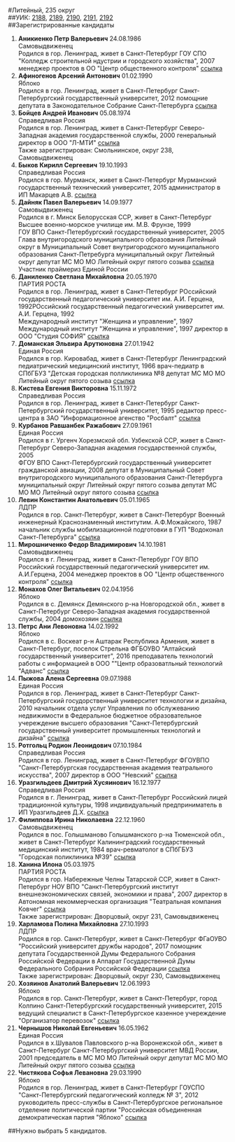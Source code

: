 #Литейный, 235 округ  
##УИК: [2188](../../tik16/uik2188.md), [2189](../../tik16/uik2189.md), [2190](../../tik16/uik2190.md), [2191](../../tik16/uik2191.md), [2192](../../tik16/uik2192.md)  
##Зарегистрированные кандидаты
1. **Аникиенко Петр Валерьевич** 24.08.1986  
Самовыдвиженец  
Родился в гор. Ленинград, живет в Санкт-Петербург
ГОУ СПО "Колледж строительной ндустрии и городского хозяйства", 2007
менеджер проектов в ОО "Центр общественного контроля"
[ссылка](http://www.st-petersburg.vybory.izbirkom.ru/region/region/st-petersburg?action=show&root=1&tvd=4784017235579&vrn=4784017235579&region=78&global=&sub_region=78&prver=0&pronetvd=null&type=341&vibid=4784017240742)  
2. **Афиногенов Арсений Антонович** 01.02.1990  
Яблоко  
Родился в гор. Ленинград, живет в Санкт-Петербург
Санкт-Петербургский государственный университет, 2012
помощние депутата в Законодательное Собрание Санкт-Петербурга
[ссылка](http://www.st-petersburg.vybory.izbirkom.ru/region/region/st-petersburg?action=show&root=1&tvd=4784017235579&vrn=4784017235579&region=78&global=&sub_region=78&prver=0&pronetvd=null&type=341&vibid=4784017237501)  
3. **Бойцев Андрей Иванович** 05.08.1974  
Справедливая Россия  
Родился в гор. Ленинград, живет в Санкт-Петербург
Северо-Западная академия государственной службы, 2000
генеральный директор в ООО "Л-МТИ"
[ссылка](http://www.st-petersburg.vybory.izbirkom.ru/region/region/st-petersburg?action=show&root=1&tvd=4784017235579&vrn=4784017235579&region=78&global=&sub_region=78&prver=0&pronetvd=null&type=341&vibid=4784017237739)  
Также зарегистрирован: Смольнинское, округ 238, Самовыдвиженец
4. **Быков Кирилл Сергеевич** 19.10.1993  
Справедливая Россия  
Родился в гор. Мурманск, живет в Санкт-Петербург
Мурманский государственный технический университет, 2015
администратор в ИП Макарцев А.В.
[ссылка](http://www.st-petersburg.vybory.izbirkom.ru/region/region/st-petersburg?action=show&root=1&tvd=4784017235579&vrn=4784017235579&region=78&global=&sub_region=78&prver=0&pronetvd=null&type=341&vibid=4784017238652)  
5. **Дайняк Павел Валерьевич** 14.09.1977  
Самовыдвиженец  
Родился в г. Минск Белорусская ССР, живет в Санкт-Петербург
Высшее военно-морское училище им. М.В. Фрунзе, 1999<br />ГОУ ВПО Санкт-Петербургский государственный университет, 2005
Глава внутригородского муниципального образования Литейный округ в Муниципальный Совет внутригородского муниципального образования Санкт-Петребурга муниципальный округ Литейный округ
депутат МС МО МО Литейный округ пятого созыва
[ссылка](http://www.st-petersburg.vybory.izbirkom.ru/region/region/st-petersburg?action=show&root=1&tvd=4784017235579&vrn=4784017235579&region=78&global=&sub_region=78&prver=0&pronetvd=null&type=341&vibid=4784017242121)  
Участник праймериз Единой России  
6. **Даниленко Светлана Михайловна** 20.05.1970  
ПАРТИЯ РОСТА  
Родился в гор. Ленинград, живет в Санкт-Петербург
РОссийский государственный педагогический университет им. А.И. Герцена, 1992РОссийский государственный педагогический университет им. А.И. Герцена, 1992<br />Международный институт "Женщина и управление", 1997<br />Международный институт "Женщина и управление", 1997
директор в ООО "Студия СОФИЯ"
[ссылка](http://www.st-petersburg.vybory.izbirkom.ru/region/region/st-petersburg?action=show&root=1&tvd=4784017235579&vrn=4784017235579&region=78&global=&sub_region=78&prver=0&pronetvd=null&type=341&vibid=4784017239412)  
7. **Доманская Эльвира Арутюновна** 27.01.1942  
Единая Россия  
Родился в гор. Кировабад, живет в Санкт-Петербург
Ленинградский педиатрический медицинский институт, 1966
врач-педиатр в СПбГБУЗ "Детская городская полликлиника №8
депутат МС МО МО Литейный округ пятого созыва
[ссылка](http://www.st-petersburg.vybory.izbirkom.ru/region/region/st-petersburg?action=show&root=1&tvd=4784017235579&vrn=4784017235579&region=78&global=&sub_region=78&prver=0&pronetvd=null&type=341&vibid=4784017241603)  
8. **Кистева Евгения Викторовна** 15.11.1972  
Справедливая Россия  
Родился в гор. Ленинград, живет в Санкт-Петербург
Санкт-Петербургский государственный университет, 1995
редактор пресс-центра в ЗАО "Информационное агенство "Росбалт"
[ссылка](http://www.st-petersburg.vybory.izbirkom.ru/region/region/st-petersburg?action=show&root=1&tvd=4784017235579&vrn=4784017235579&region=78&global=&sub_region=78&prver=0&pronetvd=null&type=341&vibid=4784017237276)  
9. **Курбанов Равшанбек Ражабович** 27.09.1961  
Единая Россия  
Родился в г. Ургенч Хорезмской обл. Узбекской ССР, живет в Санкт-Петербург
Северо-Западная академия государственной службы, 2005<br />ФГОУ ВПО Санкт-Петербургский государственный университет гражданской авиации, 2008
депутат в Муниципальный Совет внутригородского муниципального образования Санкт-Петербурга муниципальный округ Литейный округ пятого созыва
депутат МС МО МО Литейный округ пятого созыва
[ссылка](http://www.st-petersburg.vybory.izbirkom.ru/region/region/st-petersburg?action=show&root=1&tvd=4784017235579&vrn=4784017235579&region=78&global=&sub_region=78&prver=0&pronetvd=null&type=341&vibid=4784017241824)  
10. **Левин Константин Анатольевич** 05.01.1965  
ЛДПР  
Родился в гор. Санкт-Петербург, живет в Санкт-Петербург
Военный инженерный Краснознаменный институтим. А.Ф.Можайского, 1987
начальник службы мобилизационной подготовки в ГУП "Водоконал Санкт-Петербурга"
[ссылка](http://www.st-petersburg.vybory.izbirkom.ru/region/region/st-petersburg?action=show&root=1&tvd=4784017235579&vrn=4784017235579&region=78&global=&sub_region=78&prver=0&pronetvd=null&type=341&vibid=4784017238795)  
11. **Мирошниченко Федор Владимирович** 14.10.1981  
Самовыдвиженец  
Родился в г. Ленинград, живет в Санкт-Петербург
ГОУ ВПО Российский государственный педагогический университет им. А.И.Герцена, 2004
менеджер проектов в ОО "Центр общественного контроля"
[ссылка](http://www.st-petersburg.vybory.izbirkom.ru/region/region/st-petersburg?action=show&root=1&tvd=4784017235579&vrn=4784017235579&region=78&global=&sub_region=78&prver=0&pronetvd=null&type=341&vibid=4784017242767)  
12. **Монахов Олег Витальевич** 02.04.1956  
Яблоко  
Родился в с. Демянск Демянского р-на Новгородской обл., живет в Санкт-Петербург
Северо-Западная академия государственной службы, 2004
домохозяин
[ссылка](http://www.st-petersburg.vybory.izbirkom.ru/region/region/st-petersburg?action=show&root=1&tvd=4784017235579&vrn=4784017235579&region=78&global=&sub_region=78&prver=0&pronetvd=null&type=341&vibid=4784017237586)  
13. **Петрс Ани Левоновна** 14.02.1992  
Яблоко  
Родился в с. Воскеат р-н Аштарак Республика Армения, живет в Санкт-Петербург, поселок Стрельна
ФГБОУВО "Алтайский государственный университет", 2016
преподаватель технологий работы с информацией в ООО ""Центр образоватльный технологий "Адванс"
[ссылка](http://www.st-petersburg.vybory.izbirkom.ru/region/region/st-petersburg?action=show&root=1&tvd=4784017235579&vrn=4784017235579&region=78&global=&sub_region=78&prver=0&pronetvd=null&type=341&vibid=4784017240495)  
14. **Пыжова Алена Сергеевна** 09.07.1988  
Единая Россия  
Родился в гор. Ленинград, живет в Санкт-Петербург
Санкт-Петербургский госудорственный университет технологии и дизайна, 2010
начальник отдела услуг Управления по обслужеванию недвижимости в Федеральное бюджетное образовательное учереждение высшего образования "Санкт-Петербургский государственный университет промышленных технологий и дизайна"
[ссылка](http://www.st-petersburg.vybory.izbirkom.ru/region/region/st-petersburg?action=show&root=1&tvd=4784017235579&vrn=4784017235579&region=78&global=&sub_region=78&prver=0&pronetvd=null&type=341&vibid=4784017239269)  
15. **Ротгольц Родион Леонидович** 07.10.1984  
Справедливая Россия  
Родился в гор. Ленинград, живет в Санкт-Петербург
ФГОУВПО "Санкт-Петербургская государственная академия театрального искусства", 2007
директор в ООО "Невский"
[ссылка](http://www.st-petersburg.vybory.izbirkom.ru/region/region/st-petersburg?action=show&root=1&tvd=4784017235579&vrn=4784017235579&region=78&global=&sub_region=78&prver=0&pronetvd=null&type=341&vibid=4784017237314)  
16. **Уразгильдеев Дмитрий Хусяинович** 16.12.1977  
Справедливая Россия  
Родился в г. Ленинград, живет в Санкт-Петербург
Российский лицей традиционной культуры, 1998
индивидуальный предприниматель в ИП Уразгильдеев Д.Х.
[ссылка](http://www.st-petersburg.vybory.izbirkom.ru/region/region/st-petersburg?action=show&root=1&tvd=4784017235579&vrn=4784017235579&region=78&global=&sub_region=78&prver=0&pronetvd=null&type=341&vibid=4784017242823)  
17. **Филиппова Ирина Николаевна** 22.12.1960  
Самовыдвиженец  
Родился в пос. Голышманово Голышманского р-на Тюменской обл., живет в Санкт-Петербург
Калининградский государственный медицинский институт, 1984
врач-ревматолог в СПбГБУЗ "Городская поликлиника №39"
[ссылка](http://www.st-petersburg.vybory.izbirkom.ru/region/region/st-petersburg?action=show&root=1&tvd=4784017235579&vrn=4784017235579&region=78&global=&sub_region=78&prver=0&pronetvd=null&type=341&vibid=4784017241890)  
18. **Ханина Илона** 05.03.1975  
ПАРТИЯ РОСТА  
Родился в гор. Набережные Челны Татарской ССР, живет в Санкт-Петербург
НОУ ВПО "Санкт-Петербургский институт внешнеэкономических связей, экономики и права", 2007
директор в Автономная некоммерческая организация "Театральная компания Ковчег"
[ссылка](http://www.st-petersburg.vybory.izbirkom.ru/region/region/st-petersburg?action=show&root=1&tvd=4784017235579&vrn=4784017235579&region=78&global=&sub_region=78&prver=0&pronetvd=null&type=341&vibid=4784017243698)  
Также зарегистрирован: Дворцовый, округ 231, Самовыдвиженец
19. **Харламова Полина Михайловна** 27.10.1993  
ЛДПР  
Родился в гор. Санкт-Петербург, живет в Санкт-Петербург
ФГаОУВО "Российский университет дружбы народов", 2017
помощник депутата Государственной Думы Федерального Собрания Российской Федерации в Аппарат Государственной Думы Федерального Собрания Российской Федерации
[ссылка](http://www.st-petersburg.vybory.izbirkom.ru/region/region/st-petersburg?action=show&root=1&tvd=4784017235579&vrn=4784017235579&region=78&global=&sub_region=78&prver=0&pronetvd=null&type=341&vibid=4784017238702)  
Также зарегистрирован: Дворцовый, округ 230, Самовыдвиженец
20. **Хозяинов Анатолий Валерьевич** 12.06.1993  
Яблоко  
Родился в гор. Санкт-Петербург, живет в Санкт-Петербург, город Колпино
Санкт-Петербургский государственный университет, 2015
ведущий специалист в Санкт-Петербургское казенное учереждение "Организатор перевозок"
[ссылка](http://www.st-petersburg.vybory.izbirkom.ru/region/region/st-petersburg?action=show&root=1&tvd=4784017235579&vrn=4784017235579&region=78&global=&sub_region=78&prver=0&pronetvd=null&type=341&vibid=4784017237550)  
21. **Чернышов Николай Евгеньевич** 16.05.1962  
Единая Россия  
Родился в х.Шувалов Павловского р-на Воронежской обл., живет в Санкт-Петербург
Санкт-Петербургский университет МВД России, 2001
председатель в МС МО МО Литейный округ
депутат МС МО МО Литейный округ пятого созыва
[ссылка](http://www.st-petersburg.vybory.izbirkom.ru/region/region/st-petersburg?action=show&root=1&tvd=4784017235579&vrn=4784017235579&region=78&global=&sub_region=78&prver=0&pronetvd=null&type=341&vibid=4784017241556)  
22. **Чистякова Софья Левановна** 29.03.1990  
Яблоко  
Родился в гор. Ленинград, живет в Санкт-Петербург
ГОУСПО "Санкт-Петербургский педагогический колледж № 3", 2012
руководитель пресс-службы в Санкт-Петербургское региональное отделение политической партии "Российская объединенная демократическая партия "Яблоко"
[ссылка](http://www.st-petersburg.vybory.izbirkom.ru/region/region/st-petersburg?action=show&root=1&tvd=4784017235579&vrn=4784017235579&region=78&global=&sub_region=78&prver=0&pronetvd=null&type=341&vibid=4784017240508)  

##Нужно выбрать 5 кандидатов.

